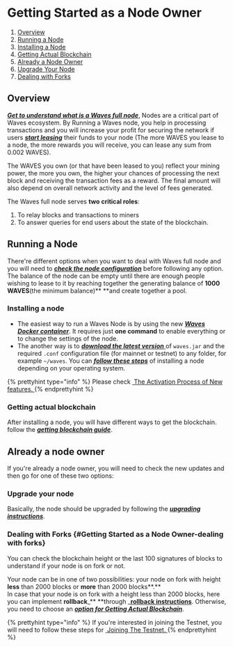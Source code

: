 # Getting Started as a Node Owner

1. [Overview](#overview)
2. [Running a Node](#running-a-node)
3. [Installing a Node](#installing-a-node)
4. [Getting Actual Blockchain](#getting-actual-blockchain)
5. [Already a Node Owner](#already-a-node-owner)
6. [Upgrade Your Node](#upgrade-your-node)
7. [Dealing with Forks](#section-7ec7908e03a31963d8933ecba5a6acc8)

## Overview

[_**Get to understand what is a Waves full node**_](/waves-full-node/what-is-a-full-node.md), Nodes are a critical part of Waves ecosystem. By Running a Waves node, you help in processing transactions and you will increase your profit for securing the network if users [_**start leasing**_](/waves-client/account-management/waves-leasing.md) their funds to your node \(The more WAVES you lease to a node, the more rewards you will receive, you can lease any sum from 0.002 WAVES\).

The WAVES you own \(or that have been leased to you\) reflect your mining power, the more you own, the higher your chances of processing the next block and receiving the transaction fees as a reward. The final amount will also depend on overall network activity and the level of fees generated.

The Waves full node serves **two critical roles**:

1. To relay blocks and transactions to miners
2. To answer queries for end users about the state of the blockchain.

## Running a Node

There're different options when you want to deal with Waves full node and you will need to [_**check the node configuration**_](/waves-full-node/configuration-parameters.md) before following any option. The balance of the node can be empty until there are enough people wishing to lease to it by reaching together the generating balance of **1000 WAVES**\(the minimum balance\)** **and create together a pool.

### Installing a node

* The easiest way to run a Waves Node is by using the new [_**Waves Docker container**_](/waves-full-node/waves-node-in-docker.md). It requires just **one command** to enable everything or to change the settings of the node.
* The another way is to [_**download the latest version**_ ](https://github.com/wavesplatform/Waves/releases)of `waves.jar` and the required `.conf` configuration file \(for mainnet or testnet\) to any folder, for example `~/waves`. You can [_**follow these steps**_](/waves-full-node/how-to-install-a-node/how-to-install-a-node.md) of installing a node depending on your operating system.

{% prettyhint type="info" %} Please check <a href="/waves-full-node/how-to-install-a-node/how-to-install-a-node.md"> &nbsp;The Activation Process of New features. </a> {% endprettyhint %}


### **Getting actual blockchain**

After installing a node, you will have different ways to get the blockchain. follow the [_**getting blockchain guide**_](/waves-full-node/options-for-getting-actual-blockchain.md).

## Already a node owner

If you're already a node owner, you will need to check the new updates and then go for one of these two options:

### Upgrade your node

Basically, the node should be upgraded by following the [_**upgrading instructions**_](/waves-full-node/upgrading.md).

### Dealing with Forks {#Getting Started as a Node Owner-dealing with forks}



You can check the blockchain height or the last 100 signatures of blocks to understand if your node is on fork or not.

Your node can be in one of two possibilities: your node on fork with height **less** than 2000 blocks or **more** than 2000 blocks**.**  
In case that your node is on fork with a height less than 2000 blocks, here you can implement **rollback**_** **through _[**rollback instructions**](/waves-full-node/how-to-rollback-a-node.md). Otherwise, you need to choose an [_**option for Getting Actual Blockchain**_](/waves-full-node/options-for-getting-actual-blockchain.md).

{% prettyhint type="info" %} If you're interested in joining the Testnet, you will need to follow these steps for <a href="/waves-full-node/joining-testnet.md"> &nbsp;Joining The Testnet. </a> {% endprettyhint %}




